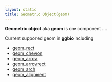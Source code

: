 ```yaml
---
layout: static
title: Geometric Object(geom)
---
```


**Geometric object** aka **geom** is one component ....

Current supported geom in **ggbio** including 

  *  [geom_rect]({{site.url}}/geom/geom_rect)
  *  [geom_chevron]({{site.url}}/geom/geom_chevron)
  *  [geom_arrow]({{site.url}}/geom/geom_arrow)
  *  [geom_arrowrect]({{site.url}}/geom/geom_arrowrect)
  *  [geom_arch]({{site.url}}/geom/geom_arch)
  *  [geom_alignment]({{site.url}}/geom/geom_alignment)



